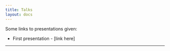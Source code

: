 ```yaml
---
title: Talks
layout: docs
---
```

Some links to presentations given: 
- First presentation - [link here]

***